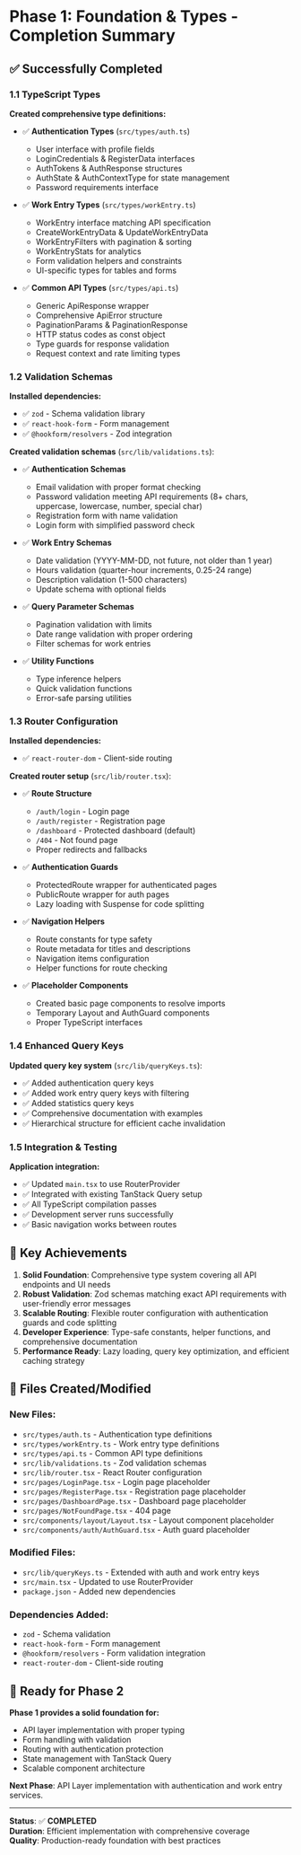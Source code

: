 # Phase 1: Foundation & Types - Completion Summary

## ✅ Successfully Completed

### 1.1 TypeScript Types

**Created comprehensive type definitions:**

- ✅ **Authentication Types** (`src/types/auth.ts`)

  - User interface with profile fields
  - LoginCredentials & RegisterData interfaces
  - AuthTokens & AuthResponse structures
  - AuthState & AuthContextType for state management
  - Password requirements interface

- ✅ **Work Entry Types** (`src/types/workEntry.ts`)

  - WorkEntry interface matching API specification
  - CreateWorkEntryData & UpdateWorkEntryData
  - WorkEntryFilters with pagination & sorting
  - WorkEntryStats for analytics
  - Form validation helpers and constraints
  - UI-specific types for tables and forms

- ✅ **Common API Types** (`src/types/api.ts`)
  - Generic ApiResponse<T> wrapper
  - Comprehensive ApiError structure
  - PaginationParams & PaginationResponse
  - HTTP status codes as const object
  - Type guards for response validation
  - Request context and rate limiting types

### 1.2 Validation Schemas

**Installed dependencies:**

- ✅ `zod` - Schema validation library
- ✅ `react-hook-form` - Form management
- ✅ `@hookform/resolvers` - Zod integration

**Created validation schemas** (`src/lib/validations.ts`):

- ✅ **Authentication Schemas**

  - Email validation with proper format checking
  - Password validation meeting API requirements (8+ chars, uppercase, lowercase, number, special char)
  - Registration form with name validation
  - Login form with simplified password check

- ✅ **Work Entry Schemas**

  - Date validation (YYYY-MM-DD, not future, not older than 1 year)
  - Hours validation (quarter-hour increments, 0.25-24 range)
  - Description validation (1-500 characters)
  - Update schema with optional fields

- ✅ **Query Parameter Schemas**

  - Pagination validation with limits
  - Date range validation with proper ordering
  - Filter schemas for work entries

- ✅ **Utility Functions**
  - Type inference helpers
  - Quick validation functions
  - Error-safe parsing utilities

### 1.3 Router Configuration

**Installed dependencies:**

- ✅ `react-router-dom` - Client-side routing

**Created router setup** (`src/lib/router.tsx`):

- ✅ **Route Structure**

  - `/auth/login` - Login page
  - `/auth/register` - Registration page
  - `/dashboard` - Protected dashboard (default)
  - `/404` - Not found page
  - Proper redirects and fallbacks

- ✅ **Authentication Guards**

  - ProtectedRoute wrapper for authenticated pages
  - PublicRoute wrapper for auth pages
  - Lazy loading with Suspense for code splitting

- ✅ **Navigation Helpers**

  - Route constants for type safety
  - Route metadata for titles and descriptions
  - Navigation items configuration
  - Helper functions for route checking

- ✅ **Placeholder Components**
  - Created basic page components to resolve imports
  - Temporary Layout and AuthGuard components
  - Proper TypeScript interfaces

### 1.4 Enhanced Query Keys

**Updated query key system** (`src/lib/queryKeys.ts`):

- ✅ Added authentication query keys
- ✅ Added work entry query keys with filtering
- ✅ Added statistics query keys
- ✅ Comprehensive documentation with examples
- ✅ Hierarchical structure for efficient cache invalidation

### 1.5 Integration & Testing

**Application integration:**

- ✅ Updated `main.tsx` to use RouterProvider
- ✅ Integrated with existing TanStack Query setup
- ✅ All TypeScript compilation passes
- ✅ Development server runs successfully
- ✅ Basic navigation works between routes

## 🎯 Key Achievements

1. **Solid Foundation**: Comprehensive type system covering all API endpoints and UI needs
2. **Robust Validation**: Zod schemas matching exact API requirements with user-friendly error messages
3. **Scalable Routing**: Flexible router configuration with authentication guards and code splitting
4. **Developer Experience**: Type-safe constants, helper functions, and comprehensive documentation
5. **Performance Ready**: Lazy loading, query key optimization, and efficient caching strategy

## 📁 Files Created/Modified

### New Files:

- `src/types/auth.ts` - Authentication type definitions
- `src/types/workEntry.ts` - Work entry type definitions
- `src/types/api.ts` - Common API type definitions
- `src/lib/validations.ts` - Zod validation schemas
- `src/lib/router.tsx` - React Router configuration
- `src/pages/LoginPage.tsx` - Login page placeholder
- `src/pages/RegisterPage.tsx` - Registration page placeholder
- `src/pages/DashboardPage.tsx` - Dashboard page placeholder
- `src/pages/NotFoundPage.tsx` - 404 page
- `src/components/layout/Layout.tsx` - Layout component placeholder
- `src/components/auth/AuthGuard.tsx` - Auth guard placeholder

### Modified Files:

- `src/lib/queryKeys.ts` - Extended with auth and work entry keys
- `src/main.tsx` - Updated to use RouterProvider
- `package.json` - Added new dependencies

### Dependencies Added:

- `zod` - Schema validation
- `react-hook-form` - Form management
- `@hookform/resolvers` - Form validation integration
- `react-router-dom` - Client-side routing

## 🚀 Ready for Phase 2

**Phase 1 provides a solid foundation for:**

- API layer implementation with proper typing
- Form handling with validation
- Routing with authentication protection
- State management with TanStack Query
- Scalable component architecture

**Next Phase**: API Layer implementation with authentication and work entry services.

---

**Status**: ✅ **COMPLETED**  
**Duration**: Efficient implementation with comprehensive coverage  
**Quality**: Production-ready foundation with best practices
